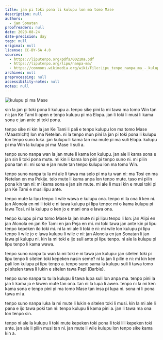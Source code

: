 ```yaml
---
title: jan pi toki pona li kulupu lon ma tomo Mase
description: null
authors:
  - jan Sonatan
proofreaders: null
date: 2023-08-24
date-precision: day
tags: null
original: null
license: CC-BY-SA 4.0
sources:
  - https://liputenpo.org/pdfs/0021ma.pdf
  - https://liputenpo.org/lipu/nanpa-ma/
  - https://commons.wikimedia.org/wiki/File:Lipu_tenpo_nanpa_ma_-_kulupu_pi_ma_Mase.png
archives: null
preprocessing: null
accessibility-notes: null
notes: null
---
```


![kulupu pi ma Mase](https://upload.wikimedia.org/wikipedia/commons/e/e0/Lipu_tenpo_nanpa_ma_-_kulupu_pi_ma_Mase.png)

sin la jan pi toki pona li kulupu a. tenpo sike pini la mi tawa ma tomo Win tan ni: jan Ke Tami li open e tenpo kulupu pi ma Elopa. jan li toki li musi li kama sona e jan ante pi toki pona.

tenpo sike ni kin la jan Ke Tami li pali e tenpo kulupu lon ma tomo Mase (Maastricht) lon ma Netelan. ni la tenpo mun pini la jan pi toki pona li kulupu lon tenpo suno luka. jan kulupu li kama tan ma mute pi ma suli Elopa. kulupu pi ma Win la kulupu pi ma Mase li suli a.

tenpo suno nanpa wan la jan mute li kama lon kulupu. jan ale li kama sona e jan sin li toki pona mute. mi kin li kama lon pini pi tenpo suno ni. mi pilin pona tan ni: mi sona e jan mute tan tenpo kulupu lon ma tomo Win.

tenpo suno nanpa tu la mi ale li tawa ma selo pi ma tu wan ni: ma Tosi en ma Netelan en ma Pekije. telo mute li kama anpa lon tenpo mute. taso mi pilin pona kin tan ni: mi kama sona e jan sin mute. mi ale li musi kin e musi toki pi jan Ke Tami e musi lipu ante.

tenpo mute la lipu tenpo li wile wawa e kulupu ona. tenpo ni la ona li ken ni. jan Alonola en mi li toki e ni tawa kulupu pi lipu tenpo: mi o kama kulupu pi lawa Tosi. ni la kulupu o ken jo e mani ona e lawa ona.

tenpo kulupu pi ma tomo Mase la jan mute ni pi lipu tenpo li lon: jan Alipi en jan Alonola en jan Ke Tami en jan Peja en mi. mi toki tawa jan ante kin pi lipu tenpo kepeken ilo toki mi. ni la mi ale li toki e ni: mi wile lon kulupu pi lipu tenpo li wile jo e lawa kulupu li wile e ni: jan Alonola en jan Sonatan li jan lawa pi kulupu ni. kin la mi toki e ijo suli ante pi lipu tenpo. ni ale la kulupu pi lipu tenpo li kama wawa.

tenpo suno nanpa tu wan la mi toki e ni tawa jan kulupu: jan sitelen toki pi lipu tenpo li sitelen toki kepeken nasin seme? ni la jan li pilin e ni: mi kin ken pali lon kulupu pi lipu tenpo a. tenpo suno sama la kulupu suli li tawa tomo pi sitelen tawa li lukin e sitelen tawa Papi (Barbie).

tenpo suno nanpa tu tu la kulupu li tawa lupa suli lon anpa ma. tenpo pini la jan li kama jo e kiwen mute tan ona. tan ni la lupa li awen. tenpo ni la mi ken kama sona e tenpo pini pi ma tomo Mase tan insa pi lupa ni. sona ni li pona tawa mi a.

tenpo suno nanpa luka la mi mute li lukin e sitelen toki li musi. kin la mi ale li pana e ijo tawa poki tan ni: tenpo kulupu li kama pini a. jan li tawa ma ona lon tenpo sin.

tenpo ni ale la kulupu li toki mute kepeken toki pona li toki lili kepeken toki ante. jan ale li pilin musi tan ni. jan mute li wile kulupu lon tenpo sike kama kin a.